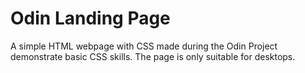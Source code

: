# Odin Landing Page

A simple HTML webpage with CSS made during the Odin Project demonstrate basic CSS skills. The page is only suitable for desktops.

